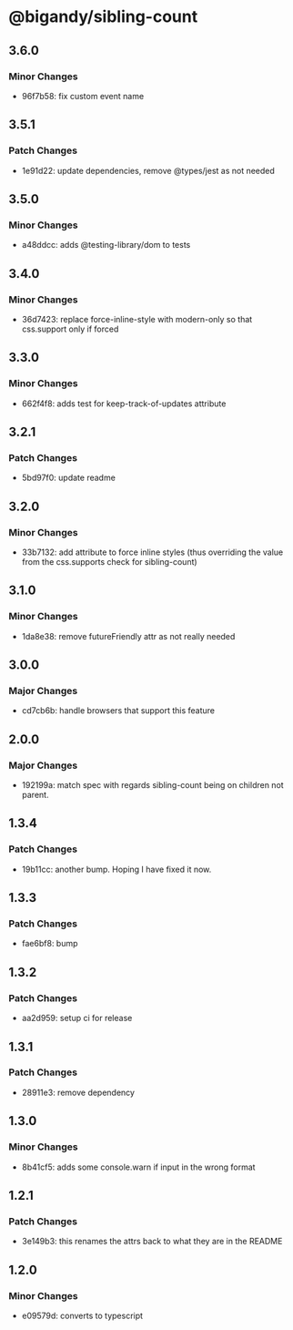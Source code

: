 # @bigandy/sibling-count

## 3.6.0

### Minor Changes

- 96f7b58: fix custom event name

## 3.5.1

### Patch Changes

- 1e91d22: update dependencies, remove @types/jest as not needed

## 3.5.0

### Minor Changes

- a48ddcc: adds @testing-library/dom to tests

## 3.4.0

### Minor Changes

- 36d7423: replace force-inline-style with modern-only so that css.support only if forced

## 3.3.0

### Minor Changes

- 662f4f8: adds test for keep-track-of-updates attribute

## 3.2.1

### Patch Changes

- 5bd97f0: update readme

## 3.2.0

### Minor Changes

- 33b7132: add attribute to force inline styles (thus overriding the value from the css.supports check for sibling-count)

## 3.1.0

### Minor Changes

- 1da8e38: remove futureFriendly attr as not really needed

## 3.0.0

### Major Changes

- cd7cb6b: handle browsers that support this feature

## 2.0.0

### Major Changes

- 192199a: match spec with regards sibling-count being on children not parent.

## 1.3.4

### Patch Changes

- 19b11cc: another bump. Hoping I have fixed it now.

## 1.3.3

### Patch Changes

- fae6bf8: bump

## 1.3.2

### Patch Changes

- aa2d959: setup ci for release

## 1.3.1

### Patch Changes

- 28911e3: remove dependency

## 1.3.0

### Minor Changes

- 8b41cf5: adds some console.warn if input in the wrong format

## 1.2.1

### Patch Changes

- 3e149b3: this renames the attrs back to what they are in the README

## 1.2.0

### Minor Changes

- e09579d: converts to typescript
